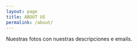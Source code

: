 ```yaml
---
layout: page
title: ABOUT US
permalink: /about/
---
```


Nuestras fotos con nuestras descripciones e emails.

